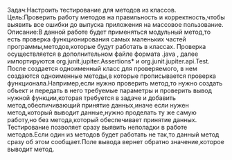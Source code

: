 Задач:Настроить тестирование для методов из классов.
Цель:Проверить работу методов на правильность и корректность,чтобы выявить все ошибки до выпуска приложения на массовое пользование.
Описание:В данной работе будет применяться модульный метод,то есть проверка функционирования самых маленьких частей программы,методов,которые будут работать в классах.
Проверка осуществляется в дополнительном файле формата .java , далее импортируются org.junit.jupiter.Assertions* и org.junit.jupiter.api.Test.
После создается одноименный класс для проверяемого,
в нем создаются одноименные методы,в которые прописывается проверка функционала.Например,если нужно проверить метод,то нужно создать объект и передать в него требуемые параметры и проверить вывод нужной функции,которая требуется в задаче и добавить метод,обеспичивающий принятие данных,иначе если нужен метод,который выводит данные,нужно проделать ту же самую работу,но без метода,который обеспечивает принятие данных.
Тестирование позволяет сразу выявить неполадки в работе методов.Если один из методов будет работать не так,то данный метод сразу об этом сообщает.Поле вывода вернет обратно значение,которое выводит метод.